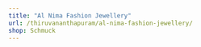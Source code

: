```yaml
---
title: "Al Nima Fashion Jewellery"
url: /thiruvananthapuram/al-nima-fashion-jewellery/
shop: Schmuck
---
```

